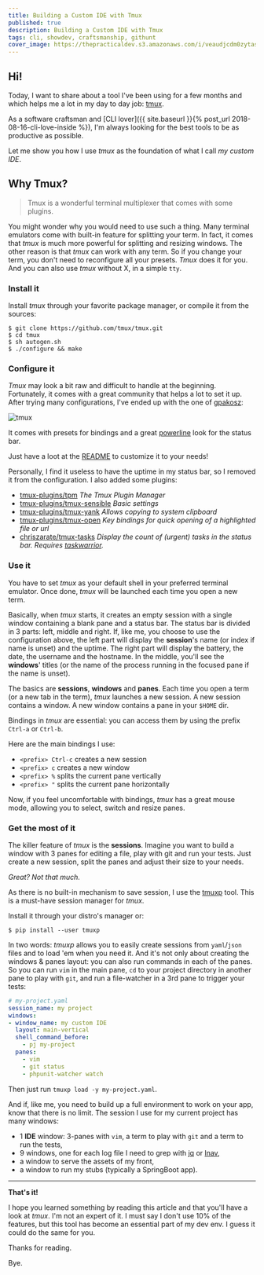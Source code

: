 ```yaml
---
title: Building a Custom IDE with Tmux
published: true
description: Building a Custom IDE with Tmux
tags: cli, showdev, craftsmanship, githunt
cover_image: https://thepracticaldev.s3.amazonaws.com/i/veaudjcdm0zytasomxpn.png
---
```


## Hi!

Today, I want to share about a tool I've been using for a few months and which helps me a lot in my day to day job: [tmux](https://github.com/tmux/tmux/wiki).

As a software craftsman and [CLI lover]({{ site.baseurl }}{% post_url 2018-08-16-cli-love-inside %}), I'm always looking for the best tools to be as productive as possible.

Let me show you how I use *tmux* as the foundation of what I call *my custom IDE*.

## <i class="fas fa-terminal"></i> Why Tmux?

> Tmux is a wonderful terminal multiplexer that comes with some plugins.

You might wonder why you would need to use such a thing. Many terminal emulators come with built-in feature for splitting your term. 
In fact, it comes that *tmux* is much more powerful for splitting and resizing windows. 
The other reason is that *tmux* can work with any term. So if you change your term, you don't need to reconfigure all your presets. *Tmux* does it for you. 
And you can also use *tmux* without X, in a simple `tty`.

### Install it

Install *tmux* through your favorite package manager, or compile it from the sources:

```shell
$ git clone https://github.com/tmux/tmux.git
$ cd tmux
$ sh autogen.sh
$ ./configure && make
```

### Configure it

*Tmux* may look a bit raw and difficult to handle at the beginning. Fortunately, it comes with a great community that helps a lot to set it up. After trying many configurations, I've ended up with the one of [gpakosz](https://github.com/gpakosz/.tmux):

![tmux](https://cloud.githubusercontent.com/assets/553208/19740585/85596a5a-9bbf-11e6-8aa1-7c8d9829c008.gif)

It comes with presets for bindings and a great [powerline](https://github.com/powerline/powerline) look for the status bar.

Just have a loot at the [README](https://github.com/gpakosz/.tmux/blob/master/README.md) to customize it to your needs!

Personally, I find it useless to have the uptime in my status bar, so I removed it from the configuration. I also added some plugins:
- [tmux-plugins/tpm](https://github.com/tmux-plugins/tpm) *The Tmux Plugin Manager*
- [tmux-plugins/tmux-sensible](https://github.com/tmux-plugins/tmux-sensible) *Basic settings*
- [tmux-plugins/tmux-yank](https://github.com/tmux-plugins/tmux-yank) *Allows copying to system clipboard*
- [tmux-plugins/tmux-open](https://github.com/tmux-plugins/tmux-open) *Key bindings for quick opening of a highlighted file or url*
- [chriszarate/tmux-tasks](https://github.com/chriszarate/tmux-tasks) *Display the count of (urgent) tasks in the status bar. Requires [taskwarrior](https://github.com/GothenburgBitFactory/taskwarrior).*

### Use it

You have to set *tmux* as your default shell in your preferred terminal emulator. Once done, *tmux* will be launched each time you open a new term.

Basically, when *tmux* starts, it creates an empty session with a single window containing a blank pane and a status bar. The status bar is divided in 3 parts: left, middle and right. If, like me, you choose to use the configuration above, the left part will display the **session**'s name (or index if name is unset) and the uptime. The right part will display the battery, the date, the username and the hostname. In the middle, you'll see the **windows**' titles (or the name of the process running in the focused pane if the name is unset).

The basics are **sessions**, **windows** and **panes**. Each time you open a term (or a new tab in the term), *tmux* launches a new session. A new session contains a window. A new window contains a pane in your `$HOME` dir.

Bindings in *tmux* are essential: you can access them by using the prefix `Ctrl-a` or `Ctrl-b`.

Here are the main bindings I use:
- `<prefix> Ctrl-c` creates a new session
- `<prefix> c` creates a new window
- `<prefix> %` splits the current pane vertically
- `<prefix> "` splits the current pane horizontally

Now, if you feel uncomfortable with bindings, *tmux* has a great mouse mode, allowing you to select, switch and resize panes.

### Get the most of it

The killer feature of *tmux* is the **sessions**. Imagine you want to build a window with 3 panes for editing a file, play with git and run your tests. Just create a new session, split the panes and adjust their size to your needs.

*Great? Not that much.*

As there is no built-in mechanism to save session, I use the [tmuxp](https://tmuxp.git-pull.com/en/latest/) tool. This is a must-have session manager for *tmux*.

Install it through your distro's manager or:

```shell
$ pip install --user tmuxp
```

In two words: *tmuxp* allows you to easily create sessions from `yaml`/`json` files and to load 'em when you need it. And it's not only about creating the windows & panes layout: you can also run commands in each of the panes. So you can run `vim` in the main pane, `cd` to your project directory in another pane to play with `git`, and run a file-watcher in a 3rd pane to trigger your tests:

```yaml
# my-project.yaml
session_name: my project
windows:
- window_name: my custom IDE
  layout: main-vertical
  shell_command_before:
    - pj my-project
  panes:
    - vim
    - git status
    - phpunit-watcher watch
```

Then just run `tmuxp load -y my-project.yaml`.

And if, like me, you need to build up a full environment to work on your app, know that there is no limit. The session I use for my current project has many windows:
- 1 **IDE** window: 3-panes with `vim`, a term to play with `git` and a term to run the tests,
- 9 windows, one for each log file I need to grep with [jq](https://stedolan.github.io/jq/) or [lnav](http://lnav.org/),
- a window to serve the assets of my front,
- a window to run my stubs (typically a SpringBoot app).

---

**That's it!**

I hope you learned something by reading this article and that you'll have a look at *tmux*. I'm not an expert of it. I must say I don't use 10% of the features, but this tool has become an essential part of my dev env. I guess it could do the same for you.

Thanks for reading.

Bye.
